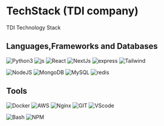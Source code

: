 # TechStack (TDI company)
TDI Technology Stack

## Languages,Frameworks and Databases

![Python3](/images/python-horizontal.svg) ![js](/images/javascript-ar21.svg) ![React](/images/reactjs-ar21.svg) ![NextJs](/images/nextjs.svg) ![express](/images/expressjs-ar21.svg) ![Tailwind](/images/tailwindcss-ar21.svg)


![NodeJS](/images/nodejs-horizontal.svg) ![MongoDB](/images/mongodb-ar21.svg) ![MySQL](/images/mysql-horizontal.svg) ![redis](/images/redis-official.svg)


## Tools

![Docker](/images/docker.svg) ![AWS](/images/amazon_aws-ar21.svg) ![Nginx](/images/nginx-ar21.svg) ![GIT](/images/git-scm-ar21.svg) ![VScode](/images/visualstudio_code-ar21.svg) 

![Bash](/images/gnu_bash-official.svg) ![NPM](/images/npmjs-ar21.svg)

